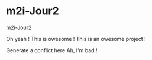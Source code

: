 # m2i-Jour2
m2i-Jour2

Oh yeah !
This is owesome !
This is an owesome project !

Generate a conflict here
Ah, I'm bad !